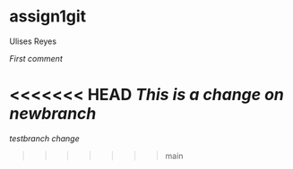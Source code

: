# assign1git
Ulises Reyes

*First comment* 


<<<<<<< HEAD
*This is a change on newbranch*
=======
*testbranch change* 



>>>>>>> main
